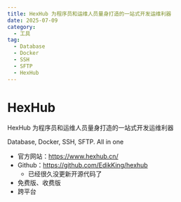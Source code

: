 ```yaml
---
title: HexHub 为程序员和运维人员量身打造的一站式开发运维利器
date: 2025-07-09
category:
  - 工具
tag:
  - Database
  - Docker
  - SSH
  - SFTP
  - HexHub
---
```


# HexHub

HexHub 为程序员和运维人员量身打造的一站式开发运维利器

Database, Docker, SSH, SFTP. All in one

- 官方网站：https://www.hexhub.cn/
- Github：https://github.com/EdikKing/hexhub
  - 已经很久没更新开源代码了
- 免费版、收费版
- 跨平台
